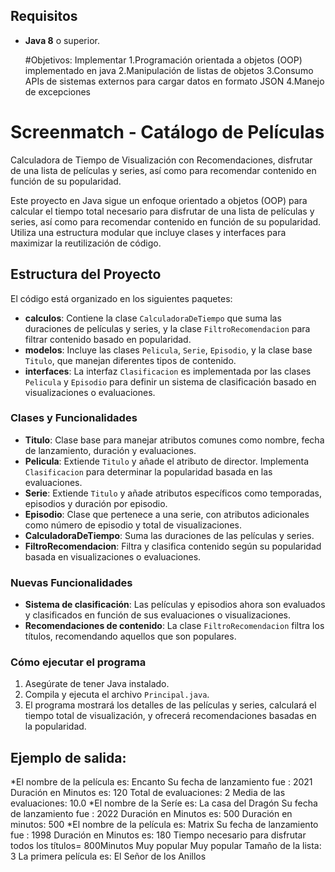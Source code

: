 
## Requisitos

- **Java 8** o superior.
  
  #Objetivos: Implementar
              1.Programación orientada a objetos (OOP) implementado en java
              2.Manipulación de listas de objetos
              3.Consumo APIs de sistemas externos para cargar datos en formato JSON
              4.Manejo de excepciones
  
# Screenmatch - Catálogo de Películas 

Calculadora de Tiempo de Visualización con Recomendaciones, disfrutar de una lista de películas y series, así como para recomendar contenido en función de su popularidad.

Este proyecto en Java sigue un enfoque orientado a objetos (OOP) para calcular el tiempo total necesario para disfrutar de una lista de películas y series, así como para recomendar contenido en función de su popularidad. Utiliza una estructura modular que incluye clases y interfaces para maximizar la reutilización de código.

## Estructura del Proyecto

El código está organizado en los siguientes paquetes:

- **calculos**: Contiene la clase `CalculadoraDeTiempo` que suma las duraciones de películas y series, y la clase `FiltroRecomendacion` para filtrar contenido basado en popularidad.
- **modelos**: Incluye las clases `Pelicula`, `Serie`, `Episodio`, y la clase base `Titulo`, que manejan diferentes tipos de contenido.
- **interfaces**: La interfaz `Clasificacion` es implementada por las clases `Pelicula` y `Episodio` para definir un sistema de clasificación basado en visualizaciones o evaluaciones.

### Clases y Funcionalidades

- **Titulo**: Clase base para manejar atributos comunes como nombre, fecha de lanzamiento, duración y evaluaciones.
- **Pelicula**: Extiende `Titulo` y añade el atributo de director. Implementa `Clasificacion` para determinar la popularidad basada en las evaluaciones.
- **Serie**: Extiende `Titulo` y añade atributos específicos como temporadas, episodios y duración por episodio.
- **Episodio**: Clase que pertenece a una serie, con atributos adicionales como número de episodio y total de visualizaciones.
- **CalculadoraDeTiempo**: Suma las duraciones de las películas y series.
- **FiltroRecomendacion**: Filtra y clasifica contenido según su popularidad basada en visualizaciones o evaluaciones.

### Nuevas Funcionalidades

- **Sistema de clasificación**: Las películas y episodios ahora son evaluados y clasificados en función de sus evaluaciones o visualizaciones.
- **Recomendaciones de contenido**: La clase `FiltroRecomendacion` filtra los títulos, recomendando aquellos que son populares.

### Cómo ejecutar el programa

1. Asegúrate de tener Java instalado.
2. Compila y ejecuta el archivo `Principal.java`.
3. El programa mostrará los detalles de las películas y series, calculará el tiempo total de visualización, y ofrecerá recomendaciones basadas en la popularidad.

## Ejemplo de salida:

*El nombre de la película es: Encanto
Su fecha de lanzamiento fue : 2021
Duración en Minutos es: 120
Total de evaluaciones: 2
Media de las evaluaciones: 10.0
*El nombre de la Seríe es: La casa del Dragón
Su fecha de lanzamiento fue : 2022
Duración en Minutos es: 500
Duración en minutos: 500
*El nombre de la película es: Matrix
Su fecha de lanzamiento fue : 1998
Duración en Minutos es: 180
Tiempo necesario para disfrutar todos los títulos= 800Minutos
Muy popular 
Muy popular 
Tamaño de la lista: 3
La primera película es: El Señor de los Anillos
